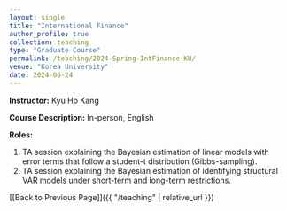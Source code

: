 ```yaml
---
layout: single
title: "International Finance"
author_profile: true
collection: teaching
type: "Graduate Course"
permalink: /teaching/2024-Spring-IntFinance-KU/
venue: "Korea University"
date: 2024-06-24
---
```

**Instructor:** Kyu Ho Kang  

**Course Description:** In-person, English  

<!-- **Course Summary:** -->

**Roles:**
1. TA session explaining the Bayesian estimation of linear models with error terms that follow a student-t distribution (Gibbs-sampling).
2. TA session explaining the Bayesian estimation of identifying structural VAR models under short-term and long-term restrictions.

[[Back to Previous Page]]({{ "/teaching" | relative_url }})